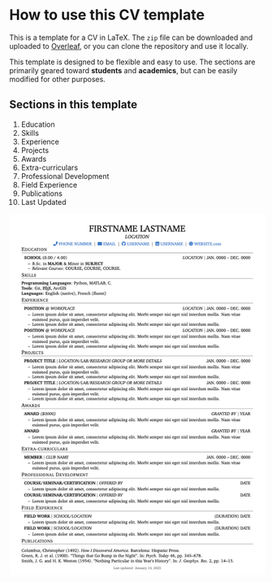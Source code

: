 # How to use this CV template

This is a template for a CV in LaTeX. The `zip` file can be downloaded and uploaded to [Overleaf](https://www.overleaf.com/), or you can clone the repository and use it locally.

This template is designed to be flexible and easy to use. The sections are primarily geared toward **students** and **academics**, but can be easily modified for other purposes.

## Sections in this template 

1. Education
2. Skills
3. Experience
4. Projects
5. Awards
6. Extra-curriculars
7. Professional Development
8. Field Experience
9. Publications
10. Last Updated

![Template Image](./refs/template.png)
